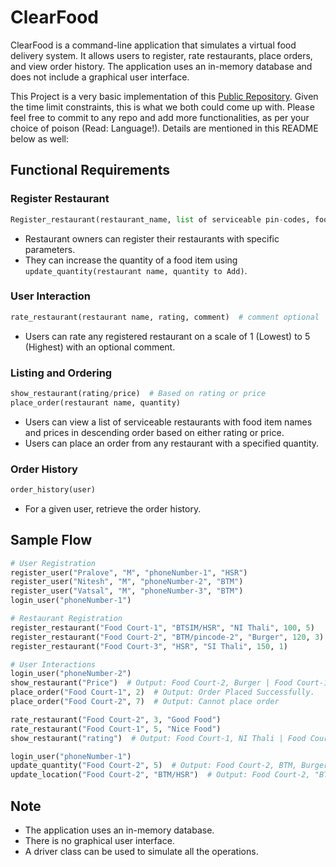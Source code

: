 # ClearFood

ClearFood is a command-line application that simulates a virtual food delivery system. It allows users to register, rate restaurants, place orders, and view order history. The application uses an in-memory database and does not include a graphical user interface.

This Project is a very basic implementation of this [Public Repository](https://github.com/nSpider/machine-coding-food-delivery-app/tree/main). Given the time limit constraints, this is what we both could come up with. 
Please feel free to commit to any repo and add more functionalities, as per your choice of poison (Read: Language!).
Details are mentioned in this README below as well:


## Functional Requirements

### Register Restaurant

```python
Register_restaurant(restaurant_name, list of serviceable pin-codes, food item name, food item price, initial quantity)
```

- Restaurant owners can register their restaurants with specific parameters.
- They can increase the quantity of a food item using `update_quantity(restaurant name, quantity to Add)`.

### User Interaction

```python
rate_restaurant(restaurant name, rating, comment)  # comment optional
```

- Users can rate any registered restaurant on a scale of 1 (Lowest) to 5 (Highest) with an optional comment.

### Listing and Ordering

```python
show_restaurant(rating/price)  # Based on rating or price
place_order(restaurant name, quantity)
```

- Users can view a list of serviceable restaurants with food item names and prices in descending order based on either rating or price.
- Users can place an order from any restaurant with a specified quantity.

### Order History

```python
order_history(user)
```

- For a given user, retrieve the order history.

## Sample Flow

```python
# User Registration
register_user("Pralove", "M", "phoneNumber-1", "HSR")
register_user("Nitesh", "M", "phoneNumber-2", "BTM")
register_user("Vatsal", "M", "phoneNumber-3", "BTM")
login_user("phoneNumber-1")

# Restaurant Registration
register_restaurant("Food Court-1", "BTSIM/HSR", "NI Thali", 100, 5)
register_restaurant("Food Court-2", "BTM/pincode-2", "Burger", 120, 3)
register_restaurant("Food Court-3", "HSR", "SI Thali", 150, 1)

# User Interactions
login_user("phoneNumber-2")
show_restaurant("Price")  # Output: Food Court-2, Burger | Food Court-1, NI Thali
place_order("Food Court-1", 2)  # Output: Order Placed Successfully.
place_order("Food Court-2", 7)  # Output: Cannot place order

rate_restaurant("Food Court-2", 3, "Good Food")
rate_restaurant("Food Court-1", 5, "Nice Food")
show_restaurant("rating")  # Output: Food Court-1, NI Thali | Food Court-2, Burger

login_user("phoneNumber-1")
update_quantity("Food Court-2", 5)  # Output: Food Court-2, BTM, Burger - 8
update_location("Food Court-2", "BTM/HSR")  # Output: Food Court-2, "BTM/HSR", Burger - 8
```

## Note

- The application uses an in-memory database.
- There is no graphical user interface.
- A driver class can be used to simulate all the operations.

